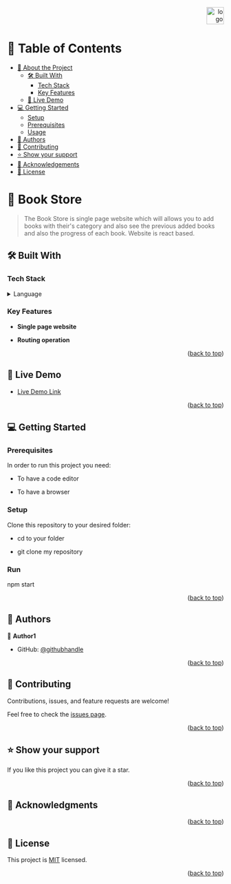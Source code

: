 <div align="right"> 
  <img src="./image/murple_logo.png" alt="logo" width="40"  height="auto" /> 
</div>

<!-- TABLE OF CONTENTS -->

# 📗 Table of Contents

- [📖 About the Project](#about-project)
  - [🛠 Built With](#built-with)
    - [Tech Stack](#tech-stack)
    - [Key Features](#key-features)
  - [🚀 Live Demo](#live-demo)
- [💻 Getting Started](#getting-started)
  - [Setup](#setup)
  - [Prerequisites](#prerequisites)
  - [Usage](#usage)
- [👥 Authors](#authors) 
- [🤝 Contributing](#contributing)
- [⭐️ Show your support](#support)
- [🙏 Acknowledgements](#acknowledgements) 
- [📝 License](#license)

<!-- PROJECT DESCRIPTION -->

# 📖 Book Store <a name="about-project"></a>

>The Book Store is single page website which will allows you to add books with their's category and also see the previous added books and also the progress of each book. Website is react based.

 

## 🛠 Built With <a name="built-with"></a>

### Tech Stack <a name="tech-stack"></a>


<details>
  <summary>Language</summary>
  <ul>
    <li><a href="https://reactjs.org/">HTML/Css</a></li>
    <li><a href="https://reactjs.org/">React</a></li>
  </ul>
</details>

 
 

 

<!-- Features -->



### Key Features <a name="key-features"></a>

 - **Single page website**

- **Routing operation**

<p align="right">(<a href="#readme-top">back to top</a>)</p>

<!-- LIVE DEMO -->

## 🚀 Live Demo <a name="live-demo"></a>


- [Live Demo Link]()

<p align="right">(<a href="#readme-top">back to top</a>)</p>

<!-- GETTING STARTED -->



## 💻 Getting Started <a name="getting-started"></a>

 

### Prerequisites

In order to run this project you need:

- To have a code editor 

- To have a browser


### Setup

Clone this repository to your desired folder:

- cd to your folder

- git clone my repository 

 
 
### Run
npm start

 

<p align="right">(<a href="#readme-top">back to top</a>)</p>

<!-- AUTHORS -->

## 👥 Authors <a name="authors"></a>


👤 **Author1**

- GitHub: [@githubhandle](https://github.com/AhmadiGu/)

 

<p align="right">(<a href="#readme-top">back to top</a>)</p>


<!-- CONTRIBUTING -->

## 🤝 Contributing <a name="contributing"></a>

Contributions, issues, and feature requests are welcome!

Feel free to check the [issues page](../../issues/).

<p align="right">(<a href="#readme-top">back to top</a>)</p>

<!-- SUPPORT -->

## ⭐️ Show your support <a name="support"></a>


If you like this project you can give it a star.

<p align="right">(<a href="#readme-top">back to top</a>)</p>

<!-- ACKNOWLEDGEMENTS -->

## 🙏 Acknowledgments <a name="acknowledgements"></a>

 

 

<p align="right">(<a href="#readme-top">back to top</a>)</p>

 

<!-- LICENSE -->

## 📝 License <a name="license"></a>

This project is [MIT](./LICENSE.md) licensed.


<p align="right">(<a href="#readme-top">back to top</a>)</p>
